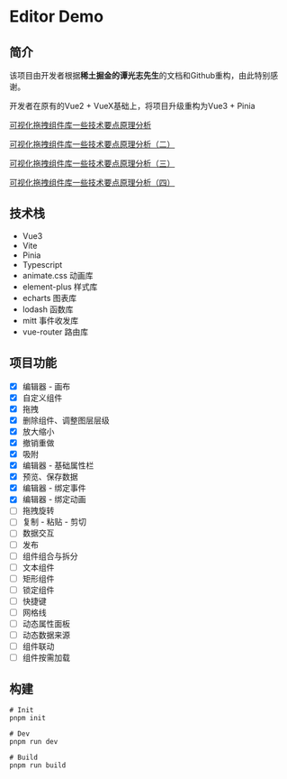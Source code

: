 # Editor Demo

## 简介

该项目由开发者根据**稀土掘金的谭光志先生**的文档和Github重构，由此特别感谢。

开发者在原有的Vue2 + VueX基础上，将项目升级重构为Vue3 + Pinia

[可视化拖拽组件库一些技术要点原理分析](https://github.com/woai3c/Front-end-articles/issues/19)

[可视化拖拽组件库一些技术要点原理分析（二）](https://github.com/woai3c/Front-end-articles/issues/20)

[可视化拖拽组件库一些技术要点原理分析（三）](https://github.com/woai3c/Front-end-articles/issues/21)

[可视化拖拽组件库一些技术要点原理分析（四）](https://github.com/woai3c/Front-end-articles/issues/33)

## 技术栈 

- Vue3
- Vite
- Pinia
- Typescript
- animate.css 动画库
- element-plus 样式库
- echarts 图表库
- lodash 函数库
- mitt 事件收发库
- vue-router 路由库

## 项目功能

- [x] 编辑器 - 画布
- [x] 自定义组件 
- [x] 拖拽
- [x] 删除组件、调整图层层级
- [x] 放大缩小
- [x] 撤销重做
- [x] 吸附
- [x] 编辑器 - 基础属性栏
- [x] 预览、保存数据
- [x] 编辑器 - 绑定事件
- [x] 编辑器 - 绑定动画
- [ ] 拖拽旋转
- [ ] 复制 - 粘贴 - 剪切
- [ ] 数据交互
- [ ] 发布
- [ ] 组件组合与拆分
- [ ] 文本组件
- [ ] 矩形组件
- [ ] 锁定组件
- [ ] 快捷键
- [ ] 网格线
- [ ] 动态属性面板
- [ ] 动态数据来源
- [ ] 组件联动
- [ ] 组件按需加载

## 构建

```shell
# Init
pnpm init
```
```shell
# Dev
pnpm run dev
```
```shell
# Build
pnpm run build
```
